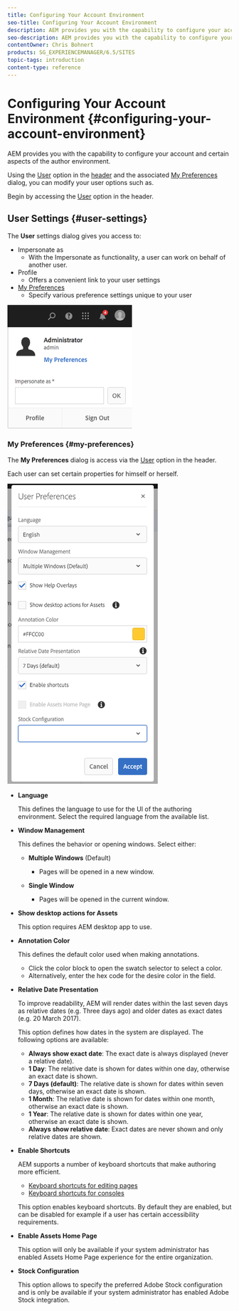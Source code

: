 ```yaml
---
title: Configuring Your Account Environment
seo-title: Configuring Your Account Environment
description: AEM provides you with the capability to configure your account and certain aspects of the author environment
seo-description: AEM provides you with the capability to configure your account and certain aspects of the author environment
contentOwner: Chris Bohnert
products: SG_EXPERIENCEMANAGER/6.5/SITES
topic-tags: introduction
content-type: reference
---
```


# Configuring Your Account Environment {#configuring-your-account-environment}

AEM provides you with the capability to configure your account and certain aspects of the author environment.

Using the [User](#user-settings) option in the [header](/help/sites-cloud/authoring/getting-started/basic-handling.md#the-header) and the associated [My Preferences](#user-preferences) dialog, you can modify your user options such as.

Begin by accessing the [User](#user-settings) option in the header.

## User Settings {#user-settings}

The **User** settings dialog gives you access to:

* Impersonate as
  * With the Impersonate as functionality, a user can work on behalf of another user. <!--With the [Impersonate as](/help/sites-administering/security.md#impersonating-another-user) functionality, a user can work on behalf of another user.-->
* Profile
  * Offers a convenient link to your user settings <!--Offers a convenient link to your [user settings](/help/sites-administering/security.md))-->
* [My Preferences](#my-preferences)
  * Specify various preference settings unique to your user

![User settings](/help/sites-cloud/authoring/assets/user-settings.png)

### My Preferences {#my-preferences}

The **My Preferences** dialog is access via the [User](#user-settings) option in the header.

Each user can set certain properties for himself or herself.

![My Preferences](/help/sites-cloud/authoring/assets/user-preferences.png)

* **Language**

  This defines the language to use for the UI of the authoring environment. Select the required language from the available list.

* **Window Management**

  This defines the behavior or opening windows. Select either:

  * **Multiple Windows** (Default)

    * Pages will be opened in a new window.

  * **Single Window**

    * Pages will be opened in the current window.

* **Show desktop actions for Assets**

  This option requires AEM desktop app to use.

* **Annotation Color**

  This defines the default color used when making annotations.

  * Click the color block to open the swatch selector to select a color.
  * Alternatively, enter the hex code for the desire color in the field.

* **Relative Date Presentation**

  To improve readability, AEM will render dates within the last seven days as relative dates (e.g. Three days ago) and older dates as exact dates (e.g. 20 March 2017).

  This option defines how dates in the system are displayed. The following options are available:

  * **Always show exact date**: The exact date is always displayed (never a relative date).
  * **1 Day**: The relative date is shown for dates within one day, otherwise an exact date is shown.
  * **7 Days (default)**: The relative date is shown for dates within seven days, otherwise an exact date is shown.
  * **1 Month**: The relative date is shown for dates within one month, otherwise an exact date is shown.
  * **1 Year**: The relative date is shown for dates within one year, otherwise an exact date is shown.
  * **Always show relative date**: Exact dates are never shown and only relative dates are shown.

* **Enable Shortcuts**

  AEM supports a number of keyboard shortcuts that make authoring more efficient.

  * [Keyboard shortcuts for editing pages](/help/sites-cloud/authoring/fundamentals/keyboard-shortcuts.md)
  * [Keyboard shortcuts for consoles](/help/sites-cloud/authoring/getting-started/keyboard-shortcuts.md)

  This option enables keyboard shortcuts. By default they are enabled, but can be disabled for example if a user has certain accessibility requirements.

* **Enable Assets Home Page**

  This option will only be available if your system administrator has enabled Assets Home Page experience for the entire organization.

* **Stock Configuration**

  This option allows to specify the preferred Adobe Stock configuration and is only be available if your system administrator has enabled Adobe Stock integration. <!--This option allows to specify the preferred Adobe Stock configuration and is only be available if your system administrator has enabled [Adobe Stock integration](/help/assets/aem-assets-adobe-stock.md).-->
